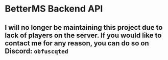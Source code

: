 # BetterMS Backend API

## I will no longer be maintaining this project due to lack of players on the server. If you would like to contact me for any reason, you can do so on Discord: `obfuscqted`
